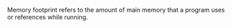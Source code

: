Memory footprint refers to the amount of main memory that a program uses or references while running.
